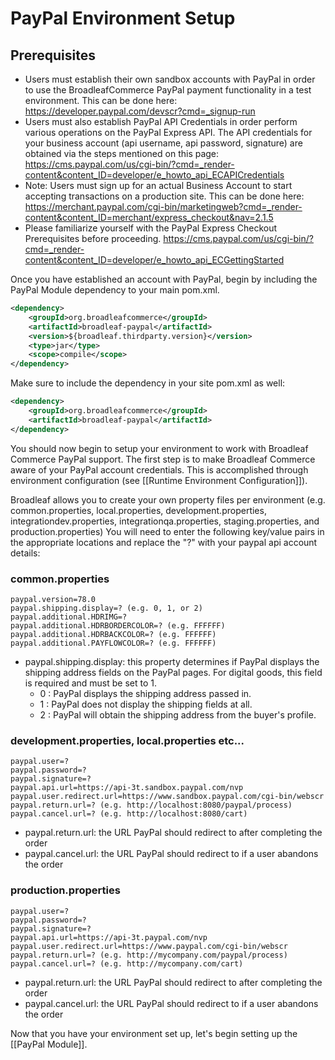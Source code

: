 # PayPal Environment Setup

## Prerequisites

- Users must establish their own sandbox accounts with PayPal in order to use the BroadleafCommerce PayPal payment functionality in a test environment. This can be done here: https://developer.paypal.com/devscr?cmd=_signup-run
- Users must also establish PayPal API Credentials in order perform various operations on the PayPal Express API. The API credentials for your business account (api username, api password, signature) are obtained via the steps mentioned on this page: https://cms.paypal.com/us/cgi-bin/?cmd=_render-content&content_ID=developer/e_howto_api_ECAPICredentials
- Note: Users must sign up for an actual Business Account to start accepting transactions on a production site. This can be done here: https://merchant.paypal.com/cgi-bin/marketingweb?cmd=_render-content&content_ID=merchant/express_checkout&nav=2.1.5
- Please familiarize yourself with the PayPal Express Checkout Prerequisites before proceeding. https://cms.paypal.com/us/cgi-bin/?cmd=_render-content&content_ID=developer/e_howto_api_ECGettingStarted

Once you have established an account with PayPal, begin by including the PayPal Module dependency to your main pom.xml.

```xml
<dependency>
    <groupId>org.broadleafcommerce</groupId>
    <artifactId>broadleaf-paypal</artifactId>
    <version>${broadleaf.thirdparty.version}</version>
    <type>jar</type>
    <scope>compile</scope>
</dependency>
```

Make sure to include the dependency in your site pom.xml as well:

```xml
<dependency>
    <groupId>org.broadleafcommerce</groupId>
    <artifactId>broadleaf-paypal</artifactId>
</dependency>
```

You should now begin to setup your environment to work with Broadleaf Commerce PayPal support. The first step is to make Broadleaf Commerce aware of your PayPal account credentials. This is accomplished through environment configuration (see [[Runtime Environment Configuration]]).

Broadleaf allows you to create your own property files per environment (e.g. common.properties, local.properties, development.properties, integrationdev.properties, integrationqa.properties, staging.properties, and production.properties) 
You will need to enter the following key/value pairs in the appropriate locations and replace the "?" with your paypal api account details:

### common.properties
    paypal.version=78.0
    paypal.shipping.display=? (e.g. 0, 1, or 2)
    paypal.additional.HDRIMG=?
    paypal.additional.HDRBORDERCOLOR=? (e.g. FFFFFF)
    paypal.additional.HDRBACKCOLOR=? (e.g. FFFFFF)
    paypal.additional.PAYFLOWCOLOR=? (e.g. FFFFFF)

- paypal.shipping.display: this property determines if PayPal displays the shipping address fields on the PayPal pages. For digital goods, this field is required and must be set to 1.
    - 0 : PayPal displays the shipping address passed in.
    - 1 : PayPal does not display the shipping fields at all.
    - 2 : PayPal will obtain the shipping address from the buyer's profile.
    
### development.properties, local.properties etc...
    paypal.user=?
    paypal.password=?
    paypal.signature=?
    paypal.api.url=https://api-3t.sandbox.paypal.com/nvp
    paypal.user.redirect.url=https://www.sandbox.paypal.com/cgi-bin/webscr
    paypal.return.url=? (e.g. http://localhost:8080/paypal/process)
    paypal.cancel.url=? (e.g. http://localhost:8080/cart)

- paypal.return.url: the URL PayPal should redirect to after completing the order
- paypal.cancel.url: the URL PayPal should redirect to if a user abandons the order

### production.properties
    paypal.user=?
    paypal.password=?
    paypal.signature=?
    paypal.api.url=https://api-3t.paypal.com/nvp
    paypal.user.redirect.url=https://www.paypal.com/cgi-bin/webscr
    paypal.return.url=? (e.g. http://mycompany.com/paypal/process)
    paypal.cancel.url=? (e.g. http://mycompany.com/cart)

- paypal.return.url: the URL PayPal should redirect to after completing the order
- paypal.cancel.url: the URL PayPal should redirect to if a user abandons the order

Now that you have your environment set up, let's begin setting up the [[PayPal Module]].
